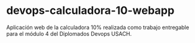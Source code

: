 # devops-calculadora-10-webapp

Aplicación web de la calculadora 10% realizada como trabajo entregable para el módulo 4 del Diplomados Devops USACH.
